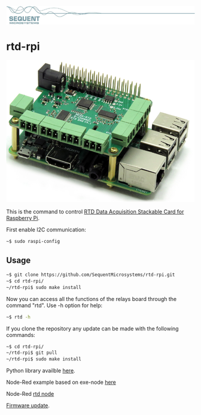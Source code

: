 [![rtd-rpi](readmeres/sequent.jpg)](https://www.sequentmicrosystems.com)

# rtd-rpi
![rtd](readmeres/RTD1.jpg)

This is the command to control [RTD Data Acquisition Stackable Card for Raspberry Pi](https://sequentmicrosystems.com/product/rtd-data-acquisition-card-for-rpi/).

First enable I2C communication:
```bash
~$ sudo raspi-config
```

## Usage

```bash
~$ git clone https://github.com/SequentMicrosystems/rtd-rpi.git
~$ cd rtd-rpi/
~/rtd-rpi$ sudo make install
```

Now you can access all the functions of the relays board through the command "rtd". Use -h option for help:
```bash
~$ rtd -h
```

If you clone the repository any update can be made with the following commands:

```bash
~$ cd rtd-rpi/  
~/rtd-rpi$ git pull
~/rtd-rpi$ sudo make install
```  

Python library availble [here](https://github.com/SequentMicrosystems/rtd-rpi/tree/master/python).

Node-Red example based on exe-node [here](https://github.com/SequentMicrosystems/rtd-rpi/tree/master/node-red)

Node-Red [rtd node](https://github.com/SequentMicrosystems/rtd-rpi/tree/master/node-red-contrib-sm-rtd)

[Firmware update](https://github.com/SequentMicrosystems/rtd-rpi/tree/master/update).
